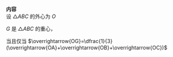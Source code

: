 **内容**  
设 $\triangle ABC$ 的外心为 $O$  
  
$G$ 是 $\triangle ABC$ 的重心，  
  
当且仅当 $\overrightarrow{OG}=\dfrac{1}{3}(\overrightarrow{OA}+\overrightarrow{OB}+\overrightarrow{OC})$  
